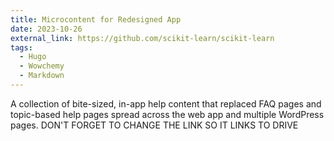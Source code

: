 ```yaml
---
title: Microcontent for Redesigned App
date: 2023-10-26
external_link: https://github.com/scikit-learn/scikit-learn
tags:
  - Hugo
  - Wowchemy
  - Markdown
---
```


A collection of bite-sized, in-app help content that replaced FAQ pages and topic-based help pages spread across the web app and multiple WordPress pages. DON'T FORGET TO CHANGE THE LINK SO IT LINKS TO DRIVE

<!--more-->
